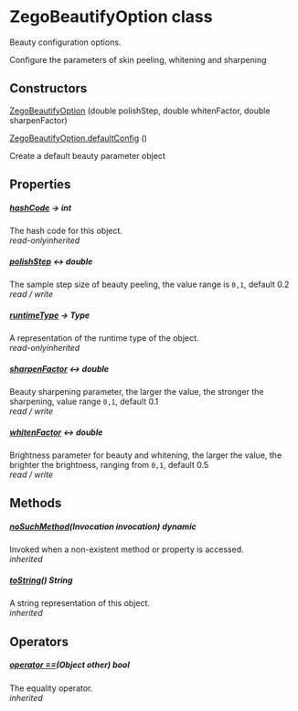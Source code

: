 


# ZegoBeautifyOption class









<p>Beauty configuration options.</p>
<p>Configure the parameters of skin peeling, whitening and sharpening</p>




## Constructors

[ZegoBeautifyOption](../zego_uikit_prebuilt_live_audio_room/ZegoBeautifyOption/ZegoBeautifyOption.md) (double polishStep, double whitenFactor, double sharpenFactor)

   

[ZegoBeautifyOption.defaultConfig](../zego_uikit_prebuilt_live_audio_room/ZegoBeautifyOption/ZegoBeautifyOption.defaultConfig.md) ()

Create a default beauty parameter object   


## Properties

##### [hashCode](../zego_uikit_prebuilt_live_audio_room/ZegoBeautifyOption/hashCode.md) &#8594; int



The hash code for this object.  
_<span class="feature">read-only</span><span class="feature">inherited</span>_



##### [polishStep](../zego_uikit_prebuilt_live_audio_room/ZegoBeautifyOption/polishStep.md) &#8596; double



The sample step size of beauty peeling, the value range is <code>0,1</code>, default 0.2  
_<span class="feature">read / write</span>_



##### [runtimeType](../zego_uikit_prebuilt_live_audio_room/ZegoBeautifyOption/runtimeType.md) &#8594; Type



A representation of the runtime type of the object.  
_<span class="feature">read-only</span><span class="feature">inherited</span>_



##### [sharpenFactor](../zego_uikit_prebuilt_live_audio_room/ZegoBeautifyOption/sharpenFactor.md) &#8596; double



Beauty sharpening parameter, the larger the value, the stronger the sharpening, value range <code>0,1</code>, default 0.1  
_<span class="feature">read / write</span>_



##### [whitenFactor](../zego_uikit_prebuilt_live_audio_room/ZegoBeautifyOption/whitenFactor.md) &#8596; double



Brightness parameter for beauty and whitening, the larger the value, the brighter the brightness, ranging from <code>0,1</code>, default 0.5  
_<span class="feature">read / write</span>_





## Methods

##### [noSuchMethod](../zego_uikit_prebuilt_live_audio_room/ZegoBeautifyOption/noSuchMethod.md)(Invocation invocation) dynamic



Invoked when a non-existent method or property is accessed.  
_<span class="feature">inherited</span>_



##### [toString](../zego_uikit_prebuilt_live_audio_room/ZegoBeautifyOption/toString.md)() String



A string representation of this object.  
_<span class="feature">inherited</span>_





## Operators

##### [operator ==](../zego_uikit_prebuilt_live_audio_room/ZegoBeautifyOption/operator_equals.md)(Object other) bool



The equality operator.  
_<span class="feature">inherited</span>_















